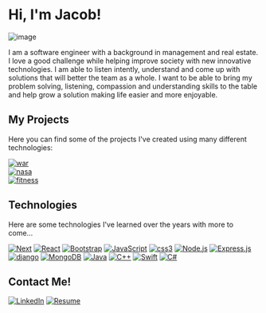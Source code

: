 # Hi, I'm Jacob! 

![image](https://github.com/Jlarranaga/Jlarranaga/assets/149622991/e6a70177-ccd9-4d01-936a-c0b21991c762)


 I am a software engineer with a background in management and real
 estate. I love a good challenge while helping improve society with new
 innovative technologies. I am able to listen intently, understand and
 come up with solutions that will better the team as a whole. I want to
 be able to bring my problem solving, listening, compassion and
 understanding skills to the table and help grow a solution making life
 easier and more enjoyable.

 
## My Projects

Here you can find some of the projects I've created using many different technologies: 

[![war][war-shield]][war-url] </br>
[![nasa][nasa-shield]][nasa-url] </br>
[![fitness][fitness-shield]][fitness-url]

## Technologies 

Here are some technologies I've learned over the years with more to come...

 [![Next][Next.js]][Next-url]
 [![React][React.js]][React-url]
 [![Bootstrap][Bootstrap.com]][Bootstrap-url]
 [![JavaScript][JavaScript]][JavaScript-url]
 [![css3][css3]][css3-url]
 [![Node.js][Node.js]][Node.js-url]
 [![Express.js][Express.js]][Express.js-url]
 [![django][django]][django-url]
 [![MongoDB][MongoDB]][MongoDB-url]
 [![Java][Java]][Java-url]
 [![C++][C++]][C++-url]
 [![Swift][Swift]][Swift-url]
 [![C#][C#]][C#-url]

## Contact Me!

[![LinkedIn][linkedin-shield]][linkedin-url]
[![Resume][Resume]][Resume-url]




<!---
Jlarranaga/Jlarranaga is a ✨ special ✨ repository because its `README.md` (this file) appears on your GitHub profile.
You can click the Preview link to take a look at your changes.
--->

<!-- MARKDOWN LINKS & IMAGES -->
[linkedin-shield]: https://img.shields.io/badge/-LinkedIn-black.svg?style=for-the-badge&logo=linkedin&colorB=555
[linkedin-url]: https://linkedin.com/in/jacoblarranaga
[war-shield]: https://img.shields.io/badge/war-Browser%20Game-brightgreen?style=for-the-badge&logo=Netlify
[war-url]: https://linkedin.com/in/jacoblarranaga
[nasa-shield]: https://img.shields.io/badge/NASA-Browser%20App-brightgreen?style=for-the-badge&logo=NASA
[nasa-url]: https://nasa-app-ga.fly.dev/
[fitness-shield]: https://img.shields.io/badge/Fitness%20App-Browser%20App-brightgreen?style=for-the-badge&logo=React
[fitness-url]: https://fitnessapp101.netlify.app/
[Next.js]: https://img.shields.io/badge/next.js-000000?style=for-the-badge&logo=nextdotjs&logoColor=white
[Next-url]: https://nextjs.org/
[React.js]: https://img.shields.io/badge/React-20232A?style=for-the-badge&logo=react&logoColor=61DAFB
[React-url]: https://reactjs.org/
[Bootstrap.com]: https://img.shields.io/badge/Bootstrap-563D7C?style=for-the-badge&logo=bootstrap&logoColor=white
[Bootstrap-url]: https://getbootstrap.com
[JavaScript]: https://img.shields.io/badge/JavaScript-grey?style=for-the-badge&logo=JavaScript
[JavaScript-url]: https://www.javascript.com/
[css3]: https://img.shields.io/badge/CSS3-blue?style=for-the-badge&logo=css3
[css3-url]: https://www.w3.org/Style/CSS/Overview.en.html
[top-image]: ![image](https://github.com/Jlarranaga/Jlarranaga/assets/149622991/4d15a8a9-b20d-42b3-ad7f-51f27f51320f)
[Node.js]: https://img.shields.io/badge/NODE.JS-grey?style=for-the-badge&logo=Node.JS
[Node.js-url]: https://nodejs.org/en
[Express.js]: https://img.shields.io/badge/Express.JS-grey?style=for-the-badge&logo=JavaScript
[Express.js-url]: https://expressjs.com/
[MongoDB]: https://img.shields.io/badge/MongoDB-darkgreen?style=for-the-badge&logo=MongoDB
[MongoDB-url]: https://www.mongodb.com/
[Java]: https://img.shields.io/badge/Java-black?style=for-the-badge
[Java-url]: https://www.java.com/en/
[C++]: https://img.shields.io/badge/C%2B%2B-darkblue?style=for-the-badge&logo=C%2B%2B
[C++-url]: https://cplusplus.com/
[Swift]: https://img.shields.io/badge/Swift-darkorange?style=for-the-badge&logo=Swift
[Swift-url]: https://www.swift.org/
[C#]: https://img.shields.io/badge/C%23-purple?style=for-the-badge&logo=C%23
[C#-url]: https://learn.microsoft.com/en-us/dotnet/csharp/
[django]: https://img.shields.io/badge/django-darkgreen?style=for-the-badge&logo=django
[django-url]: https://www.mongodb.com/
[resume]:https://img.shields.io/badge/Resume-black?style=for-the-badge&labelColor=grey
[resume-url]: https://docs.google.com/document/d/1p7_PVARzUqJlqGN0KzY2QtVwWZGsuCVtAzC_MXFqDjM/edit?usp=sharing

















